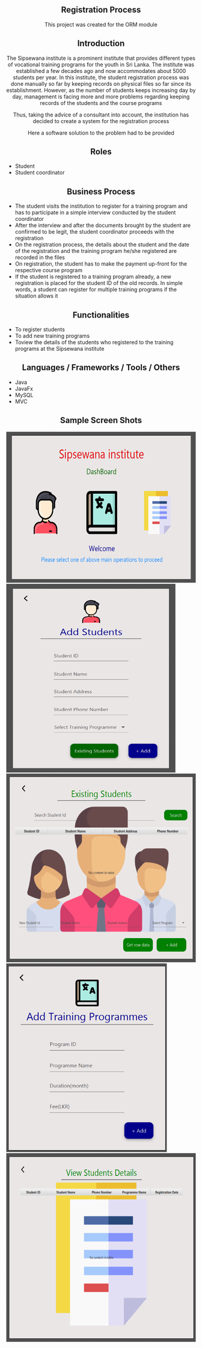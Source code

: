 <h2 align="center">Registration Process</h2>
<p align="center">This project was created for the ORM module </P>

## <h2 align="center">Introduction</h2>
<p align="center">The Sipsewana institute is a prominent institute that provides different types of vocational training
    programs for the youth in Sri Lanka. The institute was established a few decades ago and now
    accommodates about 5000 students per year.
    In this institute, the student registration process was done manually so far by keeping records on
    physical files so far since its establishment. However, as the number of students keeps increasing day
    by day, management is facing more and more problems regarding keeping records of the students
    and the course programs</P>
    
<p align="center">Thus, taking the advice of a consultant into account, the institution has decided to create
    a system for the registration process</P>
    
<p align="center">Here a software solution to the problem had to be provided</P>


## <h2 align="center">Roles</h2>
* Student
* Student coordinator


## <h2 align="center">Business Process</h2>
* The student visits the institution to register for a training program and has to participate in a simple interview conducted by the student coordinator
* After the interview and after the documents brought by the student are confirmed to be legit, the student coordinator proceeds with the registration
* On the registration process, the details about the student and the date of the registration and the training program he/she registered are recorded in the files
*  On registration, the student has to make the payment up-front for the respective course program
* If the student is registered to a training program already, a new registration is placed for the student ID of the old records. 
  In simple words, a student can register for multiple training programs if the situation allows it

## <h2 align="center">Functionalities</h2>
* To register students
* To add new training programs
* Toview the details of the students who registered to the training programs at the Sipsewana institute

## <h2 align="center">Languages / Frameworks / Tools / Others</h2>
* Java
* JavaFx
* MySQL
* MVC 

## <h2 align="center">Sample Screen Shots</h2>
<img src="src/lk/ijse/hibernate/assets/readmeIMG/dashboard.png" height="400px" width="700px"></img>
<img src="src/lk/ijse/hibernate/assets/readmeIMG/addNewStudent.png" height="500px" width="450px"></img>
<img src="src/lk/ijse/hibernate/assets/readmeIMG/existing student.png" height="500px" width="600px"></img>
<img src="src/lk/ijse/hibernate/assets/readmeIMG/add training programme.png" height="500px"></img>
<img src="src/lk/ijse/hibernate/assets/readmeIMG/view student details.png" height="500px"></img>
